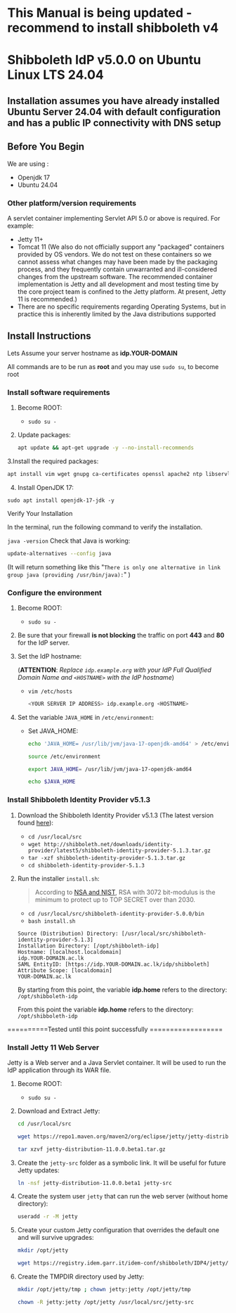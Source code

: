 # This Manual is being updated - recommend to install shibboleth v4

# Shibboleth IdP v5.0.0 on Ubuntu Linux LTS 24.04

Installation assumes you have already installed Ubuntu Server 24.04 with default configuration and has a public IP connectivity with DNS setup
 ---------------------------------------------------------------------
## Before You Begin

We are using :
* Openjdk 17
* Ubuntu 24.04

### Other platform/version requirements
A servlet container implementing Servlet API 5.0 or above is required. For example:
* Jetty 11+
* Tomcat 11
(We also do not officially support any "packaged" containers provided by OS vendors. We do not test on these containers so we cannot assess what changes may have been made by the packaging process, and they frequently contain unwarranted and ill-considered changes from the upstream software. The recommended container implementation is Jetty and all development and most testing time by the core project team is confined to the Jetty platform. At present, Jetty 11 is recommended.)
* There are no specific requirements regarding Operating Systems, but in practice this is inherently limited by the Java distributions supported

## Install Instructions
Lets Assume your server hostname as **idp.YOUR-DOMAIN**

All commands are to be run as **root** and you may use `sudo su`, to become root

### Install software requirements

1. Become ROOT:
   * `sudo su -`
   
2. Update packages:
   ```bash
   apt update && apt-get upgrade -y --no-install-recommends
   ```
   
3.Install the required packages:
   ```bash
   apt install vim wget gnupg ca-certificates openssl apache2 ntp libservlet3.1-java liblogback-java --no-install-recommends
   ```
4. Install OpenJDK 17:
```
sudo apt install openjdk-17-jdk -y
```

Verify Your Installation

In the terminal, run the following command to verify the installation.

```java -version```
Check that Java is working:
   ```bash
   update-alternatives --config java
   ```
   
   (It will return something like this "`There is only one alternative in link group java (providing /usr/bin/java):`" )

### Configure the environment

1. Become ROOT:
   * `sudo su -`
   
2. Be sure that your firewall **is not blocking** the traffic on port **443** and **80** for the IdP server.

3. Set the IdP hostname:

   (**ATTENTION**: *Replace `idp.example.org` with your IdP Full Qualified Domain Name and `<HOSTNAME>` with the IdP hostname*)

   * `vim /etc/hosts`

     ```bash
     <YOUR SERVER IP ADDRESS> idp.example.org <HOSTNAME>
     ```

4. Set the variable `JAVA_HOME` in `/etc/environment`:
   * Set JAVA_HOME:
     ```bash
     echo 'JAVA_HOME= /usr/lib/jvm/java-17-openjdk-amd64' > /etc/environment
     
     source /etc/environment

     export JAVA_HOME= /usr/lib/jvm/java-17-openjdk-amd64

     echo $JAVA_HOME
     ```
### Install Shibboleth Identity Provider v5.1.3

1. Download the Shibboleth Identity Provider v5.1.3 (The latest version found [here](https://shibboleth.net/downloads/identity-provider/)):
   * `cd /usr/local/src`
   * `wget http://shibboleth.net/downloads/identity-provider/latest5/shibboleth-identity-provider-5.1.3.tar.gz`
   * `tar -xzf shibboleth-identity-provider-5.1.3.tar.gz`
   * `cd shibboleth-identity-provider-5.1.3`

2. Run the installer `install.sh`:
   > According to [NSA and NIST](https://www.keylength.com/en/compare/), RSA with 3072 bit-modulus is the minimum to protect up to TOP SECRET over than 2030.

   * `cd /usr/local/src/shibboleth-identity-provider-5.0.0/bin`
   * `bash install.sh`

   ```
   Source (Distribution) Directory: [/usr/local/src/shibboleth-identity-provider-5.1.3]
   Installation Directory: [/opt/shibboleth-idp]
   Hostname: [localhost.localdomain]
   idp.YOUR-DOMAIN.ac.lk
   SAML EntityID: [https://idp.YOUR-DOMAIN.ac.lk/idp/shibboleth]
   Attribute Scope: [localdomain]
   YOUR-DOMAIN.ac.lk
   ```

   By starting from this point, the variable **idp.home** refers to the directory: `/opt/shibboleth-idp`
      
   From this point the variable **idp.home** refers to the directory: ```/opt/shibboleth-idp```

==========Tested until this point successfully ==================

### Install Jetty 11 Web Server
Jetty is a Web server and a Java Servlet container. It will be used to run the IdP application through its WAR file.

1. Become ROOT:
   * `sudo su -`

2. Download and Extract Jetty:
   ```bash
   cd /usr/local/src
   
   wget https://repo1.maven.org/maven2/org/eclipse/jetty/jetty-distribution/11.0.0.beta1/jetty-distribution-11.0.0.beta1.tar.gz
   
   tar xzvf jetty-distribution-11.0.0.beta1.tar.gz
   ```

3. Create the `jetty-src` folder as a symbolic link. It will be useful for future Jetty updates:
   ```bash
   ln -nsf jetty-distribution-11.0.0.beta1 jetty-src
   ```

4. Create the system user `jetty` that can run the web server (without home directory):
   ```bash
   useradd -r -M jetty
   ```

5. Create your custom Jetty configuration that overrides the default one and will survive upgrades:
   ```bash
   mkdir /opt/jetty
   
   wget https://registry.idem.garr.it/idem-conf/shibboleth/IDP4/jetty/start.ini -O /opt/jetty/start.ini
   ```

6. Create the TMPDIR directory used by Jetty:
   ```bash
   mkdir /opt/jetty/tmp ; chown jetty:jetty /opt/jetty/tmp
   
   chown -R jetty:jetty /opt/jetty /usr/local/src/jetty-src
   ```

